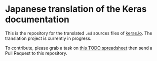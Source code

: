 # Japanese translation of the Keras documentation

This is the repository for the translated `.md` sources files of [keras.io](http://keras.io/). The translation project is currently in progress.

To contribute, please grab a task on [this TODO spreadsheet](https://docs.google.com/spreadsheets/d/170ERL1o7wBtzn1Kemel8LO69XxbZCmGWWGFCbMzwrag/edit#gid=0) then send a Pull Request to this repository.

